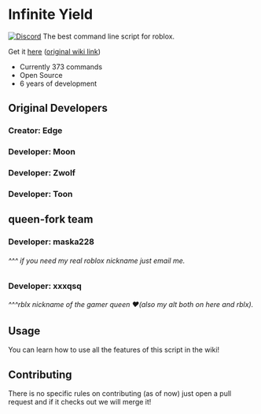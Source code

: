 # Infinite Yield
[![Discord](https://media.discordapp.net/attachments/338403017894395905/668536741942263808/Discord-Logo-Color.png)](https://discord.io/infiniteyield)
The best command line script for roblox.

Get it [here](https://github.com/maska228/infiniteyieldthequeenfork/wiki) ([original wiki link](https://github.com/EdgeIY/infiniteyield/wiki))

 - Currently 373 commands
 - Open Source
 - 6 years of development

## Original Developers
### Creator: Edge

### Developer: Moon
### Developer: Zwolf
### Developer: Toon

## queen-fork team
### Developer: maska228
###### ^^^ if you need my real roblox nickname just email me.
### Developer: xxxqsq
###### ^^^rblx nickname of the gamer queen :heart:(also my alt both on here and rblx).

## Usage
You can learn how to use all the features of this script in the wiki!

## Contributing
There is no specific rules on contributing (as of now) just open a pull request and if it checks out we will merge it!

